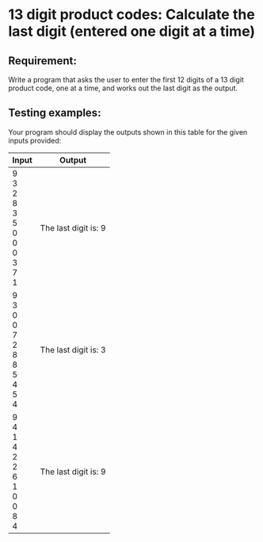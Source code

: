 # 13 digit product codes: Calculate the last digit (entered one digit at a time)

## Requirement:

Write a program that asks the user to enter the first 12 digits of a 13
digit product code, one at a time, and works out the last digit as the output.

## Testing examples:

Your program should display the outputs shown in this table for the given
inputs provided:

| Input                                                    | Output               |
| -------------------------------------------------------- | -------------------- |
| 9<br>3<br>2<br>8<br>3<br>5<br>0<br>0<br>0<br>3<br>7<br>1 | The last digit is: 9 |
| 9<br>3<br>0<br>0<br>7<br>2<br>8<br>8<br>5<br>4<br>5<br>4 | The last digit is: 3 |
| 9<br>4<br>1<br>4<br>2<br>2<br>6<br>1<br>0<br>0<br>8<br>4 | The last digit is: 9 |
